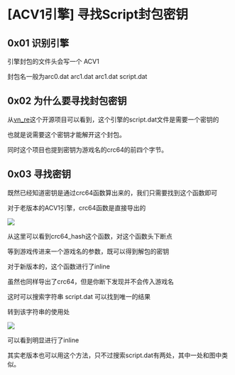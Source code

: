 # [ACV1引擎] 寻找Script封包密钥

## 0x01 识别引擎

引擎封包的文件头会写一个 ACV1

封包名一般为arc0.dat arc1.dat arc1.dat script.dat

## 0x02 为什么要寻找封包密钥

从[vn_re](https://github.com/Forlos/vn_re/tree/master/docs/acv1)这个开源项目可以看到，这个引擎的script.dat文件是需要一个密钥的

也就是说需要这个密钥才能解开这个封包。

同时这个项目也提到密钥为游戏名的crc64的前四个字节。

## 0x03 寻找密钥

既然已经知道密钥是通过crc64函数算出来的，我们只需要找到这个函数即可

对于老版本的ACV1引擎，crc64函数是直接导出的

![](https://img2022.cnblogs.com/blog/2939730/202211/2939730-20221117002218289-2035787500.png)


从这里可以看到crc64_hash这个函数，对这个函数头下断点

等到游戏传进来一个游戏名的参数，既可以得到解包的密钥



对于新版本的，这个函数进行了inline

虽然也同样导出了crc64，但是你断下发现并不会传入游戏名

这时可以搜索字符串 script.dat 可以找到唯一的结果

转到该字符串的使用处

![](https://img2022.cnblogs.com/blog/2939730/202211/2939730-20221117002234720-1221508835.png)


可以看到明显进行了inline



其实老版本也可以用这个方法，只不过搜索script.dat有两处，其中一处和图中类似。